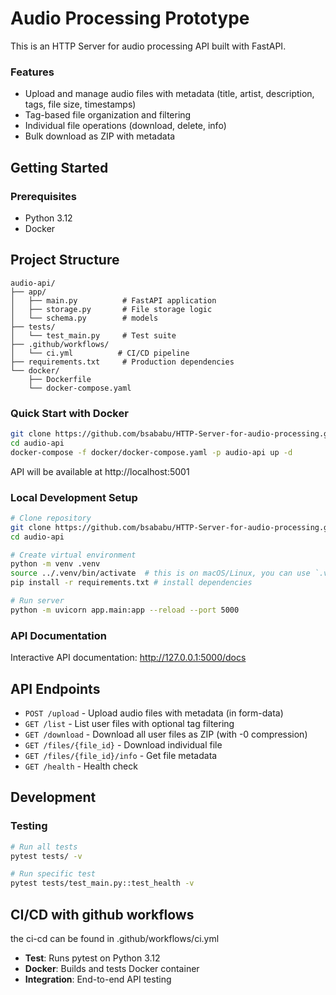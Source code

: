# Audio Processing Prototype

This is an HTTP Server for audio processing API built with FastAPI.

### Features

- Upload and manage audio files with metadata (title, artist, description, tags, file size, timestamps)
- Tag-based file organization and filtering
- Individual file operations (download, delete, info)
- Bulk download as ZIP with metadata

## Getting Started

### Prerequisites
- Python 3.12
- Docker

## Project Structure

```
audio-api/
├── app/
│   ├── main.py          # FastAPI application
│   ├── storage.py       # File storage logic
│   └── schema.py        # models
├── tests/
│   └── test_main.py     # Test suite
├── .github/workflows/
│   └── ci.yml          # CI/CD pipeline
├── requirements.txt     # Production dependencies
└── docker/
    ├── Dockerfile
    └── docker-compose.yaml
```

### Quick Start with Docker
```bash
git clone https://github.com/bsababu/HTTP-Server-for-audio-processing.git
cd audio-api
docker-compose -f docker/docker-compose.yaml -p audio-api up -d
```
API will be available at http://localhost:5001

### Local Development Setup
```bash
# Clone repository
git clone https://github.com/bsababu/HTTP-Server-for-audio-processing.git
cd audio-api

# Create virtual environment
python -m venv .venv
source ../.venv/bin/activate  # this is on macOS/Linux, you can use `.venv\Scripts\activate` on Windows
pip install -r requirements.txt # install dependencies

# Run server
python -m uvicorn app.main:app --reload --port 5000
```

### API Documentation
Interactive API documentation: http://127.0.0.1:5000/docs

## API Endpoints

- `POST /upload` - Upload audio files with metadata (in form-data)
- `GET /list` - List user files with optional tag filtering
- `GET /download` - Download all user files as ZIP (with -0 compression)
- `GET /files/{file_id}` - Download individual file
- `GET /files/{file_id}/info` - Get file metadata
- `GET /health` - Health check

## Development

### Testing
```bash
# Run all tests
pytest tests/ -v

# Run specific test
pytest tests/test_main.py::test_health -v
```

## CI/CD with github workflows
the ci-cd can be found in .github/workflows/ci.yml

- **Test**: Runs pytest on Python 3.12
- **Docker**: Builds and tests Docker container
- **Integration**: End-to-end API testing


